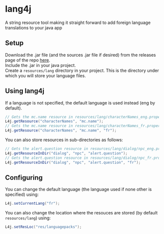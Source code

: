 # lang4j
A string resource tool making it straight forward to add foreign language translations to your java app

## Setup
Download the .jar file (and the sources .jar file if desired) from the releases page of the repo [here](https://github.com/Kalekdan/lang4j/releases).  
Include the .jar in your java project.  
Create a ```resources/lang``` directory in your project. This is the directory under which you will store your language files.

## Using lang4j
If a language is not specified, the default language is used instead (eng by default).
~~~ java
// Gets the mc.name resource in resources/lang/characterNames_eng.properties
L4j.getResource("characterNames", "mc.name");
// Gets the mc.name resource in resources/lang/characterNames_fr.properties
L4j.getResource("characterNames", "mc.name", "fr");
~~~

You can also store resources in sub-directories as follows:
~~~ java
// Gets the alert.question resource in resources/lang/dialog/npc_eng.properties
L4j.getResourceInDir("dialog", "npc", "alert.question");
// Gets the alert.question resource in resources/lang/dialog/npc_fr.properties
L4j.getResourceInDir("dialog", "npc", "alert.question", "fr");
~~~

## Configuring
You can change the default language (the language used if none other is specified) using:
~~~ java
L4j.setCurrentLang("fr");
~~~

You can also change the location where the resouces are stored (by default ```resources/lang```) using:
~~~ java
L4j.setResLoc("res/languagepacks");
~~~